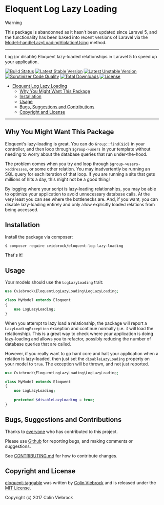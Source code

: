 # Eloquent Log Lazy Loading

> [!WARNING]
> This package is abandonned as it hasn't been updated since Laravel 5,
> and the functionality has been baked into recent versions of Laravel via the
> [Model::handleLazyLoadingViolationUsing](https://laravel.com/docs/9.x/eloquent-relationships#preventing-lazy-loading) method.

---

Log (or disable) Eloquent lazy-loaded relationships in Laravel 5 to speed up your application.

[![Build Status](https://travis-ci.org/cviebrock/eloquent-log-lazy-loading.svg?branch=master&format=flat)](https://travis-ci.org/cviebrock/eloquent-log-lazy-loading)
[![Latest Stable Version](https://poser.pugx.org/cviebrock/eloquent-log-lazy-loading/v/stable?format=flat)](https://packagist.org/packages/cviebrock/eloquent-log-lazy-loading)
[![Latest Unstable Version](https://poser.pugx.org/cviebrock/eloquent-log-lazy-loading/v/unstable?format=flat)](https://packagist.org/packages/cviebrock/eloquent-log-lazy-loading)
[![Scrutinizer Code Quality](https://scrutinizer-ci.com/g/cviebrock/eloquent-log-lazy-loading/badges/quality-score.png?format=flat)](https://scrutinizer-ci.com/g/cviebrock/eloquent-log-lazy-loading)
[![Total Downloads](https://poser.pugx.org/cviebrock/eloquent-log-lazy-loading/downloads?format=flat)](https://packagist.org/packages/cviebrock/eloquent-log-lazy-loading)
[![License](https://poser.pugx.org/cviebrock/eloquent-log-lazy-loading/license?format=flat)](https://packagist.org/packages/cviebrock/eloquent-log-lazy-loading)


- [Eloquent Log Lazy Loading](#eloquent-log-lazy-loading)
  - [Why You Might Want This Package](#why-you-might-want-this-package)
  - [Installation](#installation)
  - [Usage](#usage)
  - [Bugs, Suggestions and Contributions](#bugs-suggestions-and-contributions)
  - [Copyright and License](#copyright-and-license)


---

## Why You Might Want This Package

Eloquent's lazy-loading is great.  You can do `Group::find($id)` in your controller, and then loop through 
`$group->users` in your template without needing to worry about the database queries that run under-the-hood.

The problem comes when you try and loop through `$group->users->addresses`, or some other relation. You may
inadvertently be running an SQL query for each iteration of that loop. If you are running a site that gets
millions of hits a day, this might not be a good thing!

By logging where your script is lazy-loading relationships, you may be able to optimize your application to avoid
unnecessary database calls. At the very least you can see where the bottlenecks are. And, if you want, you can
disable lazy-loading entirely and only allow explicitly loaded relations from being accessed.


## Installation

Install the package via composer:

```sh
$ composer require cviebrock/eloquent-log-lazy-loading
```

That's it!


## Usage

Your models should use the `LogLazyLoading` trait:

```php
use Cviebrock\EloquentLogLazyLoading\LogLazyLoading;

class MyModel extends Eloquent
{
    use LogLazyLoading;
}
```

When you attempt to lazy load a relationship, the package will report a `LazyLoadingException` exception and continue 
normally (i.e. it will load the relationship).  This is a great way to check where your application is doing
lazy-loading and allows you to refactor, possibly reducing the number of database queries that are called.

However, if you really want to go hard core and halt your application when a relation is lazy-loaded, then just 
set the `disableLazyLoading` property on your model to `true`.  The exception will be thrown, and not just reported.

```php
use Cviebrock\EloquentLogLazyLoading\LogLazyLoading;

class MyModel extends Eloquent
{
    use LogLazyLoading;
    
    protected $disableLazyLoading = true;
}
```


## Bugs, Suggestions and Contributions

Thanks to [everyone](https://github.com/cviebrock/eloquent-log-lazy-loading/graphs/contributors)
who has contributed to this project.

Please use [Github](https://github.com/cviebrock/eloquent-log-lazy-loading) for reporting bugs, 
and making comments or suggestions.
 
See [CONTRIBUTING.md](CONTRIBUTING.md) for how to contribute changes.


## Copyright and License

[eloquent-taggable](https://github.com/cviebrock/eloquent-log-lazy-loading)
was written by [Colin Viebrock](http://viebrock.ca) and is released under the 
[MIT License](LICENSE.md).

Copyright (c) 2017 Colin Viebrock
